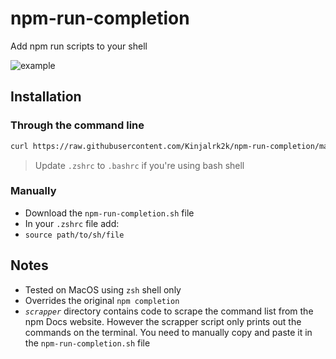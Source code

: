 # npm-run-completion

Add npm run scripts to your shell

![example](./images/example.gif)

## Installation

### Through the command line

```sh
curl https://raw.githubusercontent.com/Kinjalrk2k/npm-run-completion/main/npm-run-completion.sh --output ~/npm-run-completion.sh && chmod +x ~/npm-run-completion.sh && echo "\n\nsource ~/npm-run-completion.sh" >> ~/.zshrc
```

> Update `.zshrc` to `.bashrc` if you're using bash shell

### Manually

- Download the `npm-run-completion.sh` file
- In your `.zshrc` file add:
- `source path/to/sh/file`

## Notes

- Tested on MacOS using `zsh` shell only
- Overrides the original `npm completion`
- _`scrapper`_ directory contains code to scrape the command list from the npm Docs website. However the scrapper script only prints out the commands on the terminal. You need to manually copy and paste it in the `npm-run-completion.sh` file
